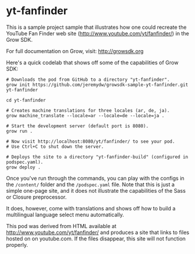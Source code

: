 # yt-fanfinder

This is a sample project sample that illustrates how one could recreate the
YouTube Fan Finder web site (http://www.youtube.com/yt/fanfinder/) in the Grow SDK.

For full documentation on Grow, visit: http://growsdk.org

Here's a quick codelab that shows off some of the capabilities of Grow SDK:

    # Downloads the pod from GitHub to a directory "yt-fanfinder".
    grow init https://github.com/jeremydw/growsdk-sample-yt-fanfinder.git yt-fanfinder

    cd yt-fanfinder

    # Creates machine translations for three locales (ar, de, ja).
    grow machine_translate --locale=ar --locale=de --locale=ja .

    # Start the development server (default port is 8080).
    grow run .

    # Now visit http://localhost:8080/yt/fanfinder/ to see your pod.
    # Use Ctrl+C to shut down the server.

    # Deploys the site to a directory "yt-fanfinder-build" (configured in podspec.yaml).
    grow deploy .

Once you've run through the commands, you can play with the configs in the `/content/`
folder and the `/podspec.yaml` file. Note that this is just a simple one-page site, and
it does not illustrate the capabilities of the Sass or Closure preprocessor.

It does, however, come with translations and shows off how to build a multilingual
language select menu automatically.

This pod was derived from HTML available at http://www.youtube.com/yt/fanfinder/ and produces
a site that links to files hosted on on youtube.com. If the files disappear, this site
will not function properly.
